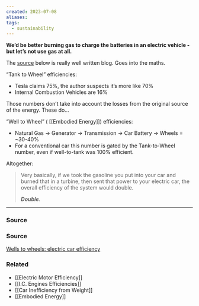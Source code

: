 ```yaml
---
created: 2023-07-08
aliases: 
tags:
  - sustainability
---
```

**We’d be better burning gas to charge the batteries in an electric vehicle - but let’s not use gas at all.**

The [source](https://matter2energy.wordpress.com/2013/02/22/wells-to-wheels-electric-car-efficiency/) below is really well written blog. Goes into the maths.

“Tank to Wheel” efficiencies:

- Tesla claims 75%, the author suspects it’s more like 70%
- Internal Combustion Vehicles are 16%

Those numbers don’t take into account the losses from the original source of the energy. These do…

“Well to Wheel” ( [[Embodied Energy]]) efficiencies:

- Natural Gas → Generator → Transmission → Car Battery → Wheels = ~30-40%
- For a conventional car this number is gated by the Tank-to-Wheel number, even if well-to-tank was 100% efficient.

Altogether:

> Very basically, if we took the gasoline you put into your car and burned that in a turbine, then sent that power to your electric car, the overall efficiency of the system would double.
> 
> 
> ***Double***.
> 

****
### Source

### Source

[Wells to wheels: electric car efficiency](https://matter2energy.wordpress.com/2013/02/22/wells-to-wheels-electric-car-efficiency/)

### Related
- [[Electric Motor Efficiency]] 
- [[I.C. Engines Efficiencies]] 
- [[Car Inefficiency from Weight]] 
- [[Embodied Energy]]